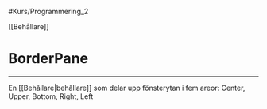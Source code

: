 #Kurs/Programmering_2 

[[Behållare]]
# BorderPane
***
En [[Behållare|behållare]] som delar upp fönsterytan i fem areor: Center, Upper, Bottom, Right, Left 